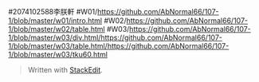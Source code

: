 #2074102588李朕軒
#W01/https://github.com/AbNormal66/107-1/blob/master/w01/intro.html
#W02/https://github.com/AbNormal66/107-1/blob/master/w02/table.html
#W03/https://github.com/AbNormal66/107-1/blob/master/w03/div.html/https://github.com/AbNormal66/107-1/blob/master/w03/table.html/https://github.com/AbNormal66/107-1/blob/master/w03/tku60.html

> Written with [StackEdit](https://stackedit.io/).
<!--stackedit_data:
eyJoaXN0b3J5IjpbMTcyNjQzNDg2OV19
-->
